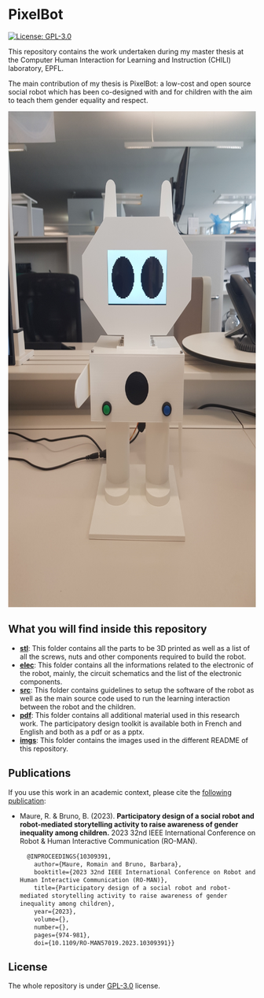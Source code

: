 # PixelBot

[![License: GPL-3.0](https://img.shields.io/badge/license-GPLv3-blue)](https://www.gnu.org/licenses/gpl-3.0.en.html)

This repository contains the work undertaken during my master thesis at the Computer Human Interaction for Learning and Instruction (CHILI) laboratory, EPFL.

The main contribution of my thesis is PixelBot: a low-cost and open source social robot which has been co-designed with and for children with the aim to teach them gender equality and respect.

<img src="./imgs/robot_mechanical.jpg" width=756 height=1008>

## What you will find inside this repository

- **[stl](https://github.com/RomainMaure/PixelBot/tree/main/stl)**: This folder contains all the parts to be 3D printed as well as a list of all the screws, nuts and other components required to build the robot.
- **[elec](https://github.com/RomainMaure/PixelBot/tree/main/elec)**: This folder contains all the informations related to the electronic of the robot, mainly, the circuit schematics and the list of the electronic components.
- **[src](https://github.com/RomainMaure/PixelBot/tree/main/src)**: This folder contains guidelines to setup the software of the robot as well as the main source code used to run the learning interaction between the robot and the children.
- **[pdf](https://github.com/RomainMaure/PixelBot/tree/main/pdf)**: This folder contains all additional material used in this research work. The participatory design toolkit is available both in French and English and both as a pdf or as a pptx.
- **[imgs](https://github.com/RomainMaure/PixelBot/tree/main/imgs)**: This folder contains the images used in the different README of this repository.

## Publications

If you use this work in an academic context, please cite the [following publication](https://ieeexplore.ieee.org/document/10309391):

* Maure, R. & Bruno, B. (2023). **Participatory design of a social robot and robot-mediated storytelling activity to raise awareness of gender inequality among children.** 2023 32nd IEEE International Conference on Robot & Human Interactive Communication (RO-MAN).

        @INPROCEEDINGS{10309391,
          author={Maure, Romain and Bruno, Barbara},
          booktitle={2023 32nd IEEE International Conference on Robot and Human Interactive Communication (RO-MAN)}, 
          title={Participatory design of a social robot and robot-mediated storytelling activity to raise awareness of gender inequality among children}, 
          year={2023},
          volume={},
          number={},
          pages={974-981},
          doi={10.1109/RO-MAN57019.2023.10309391}}

## License

The whole repository is under [GPL-3.0](https://github.com/RomainMaure/PixelBot/blob/main/LICENSE) license.

